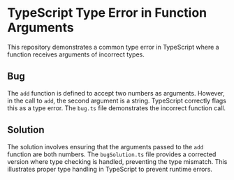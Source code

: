 # TypeScript Type Error in Function Arguments

This repository demonstrates a common type error in TypeScript where a function receives arguments of incorrect types.

## Bug

The `add` function is defined to accept two numbers as arguments. However, in the call to `add`, the second argument is a string. TypeScript correctly flags this as a type error. The `bug.ts` file demonstrates the incorrect function call.

## Solution

The solution involves ensuring that the arguments passed to the `add` function are both numbers. The `bugSolution.ts` file provides a corrected version where type checking is handled, preventing the type mismatch. This illustrates proper type handling in TypeScript to prevent runtime errors. 